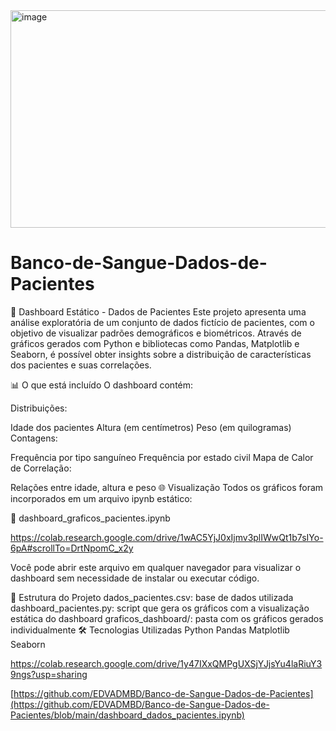 
<img width="575" height="348" alt="image" src="https://github.com/user-attachments/assets/f1a6c66d-9fd5-4e15-b0f4-e52a5ef383f9" />



# Banco-de-Sangue-Dados-de-Pacientes
🧠 Dashboard Estático - Dados de Pacientes
Este projeto apresenta uma análise exploratória de um conjunto de dados fictício de pacientes, com o objetivo de visualizar padrões demográficos e biométricos. Através de gráficos gerados com Python e bibliotecas como Pandas, Matplotlib e Seaborn, é possível obter insights sobre a distribuição de características dos pacientes e suas correlações.

📊 O que está incluído
O dashboard contém:

Distribuições:

Idade dos pacientes
Altura (em centímetros)
Peso (em quilogramas)
Contagens:

Frequência por tipo sanguíneo
Frequência por estado civil
Mapa de Calor de Correlação:

Relações entre idade, altura e peso
🌐 Visualização
Todos os gráficos foram incorporados em um arquivo ipynb estático:

📄 dashboard_graficos_pacientes.ipynb

https://colab.research.google.com/drive/1wAC5YjJ0xIjmv3plIWwQt1b7sIYo-6pA#scrollTo=DrtNpomC_x2y

Você pode abrir este arquivo em qualquer navegador para visualizar o dashboard sem necessidade de instalar ou executar código.

📁 Estrutura do Projeto
dados_pacientes.csv: base de dados utilizada
dashboard_pacientes.py: script que gera os gráficos com a visualização estática do dashboard
graficos_dashboard/: pasta com os gráficos gerados individualmente
🛠️ Tecnologias Utilizadas
Python
Pandas
Matplotlib
Seaborn

https://colab.research.google.com/drive/1y47IXxQMPgUXSjYJjsYu4laRiuY39ngs?usp=sharing

[https://github.com/EDVADMBD/Banco-de-Sangue-Dados-de-Pacientes](https://github.com/EDVADMBD/Banco-de-Sangue-Dados-de-Pacientes/blob/main/dashboard_dados_pacientes.ipynb)
